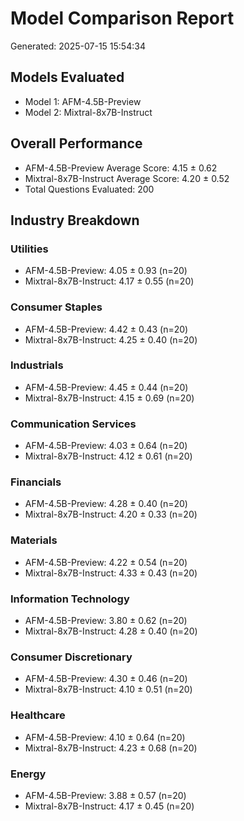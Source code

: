 
# Model Comparison Report
Generated: 2025-07-15 15:54:34

## Models Evaluated
- Model 1: AFM-4.5B-Preview
- Model 2: Mixtral-8x7B-Instruct

## Overall Performance
- AFM-4.5B-Preview Average Score: 4.15 ± 0.62
- Mixtral-8x7B-Instruct Average Score: 4.20 ± 0.52
- Total Questions Evaluated: 200

## Industry Breakdown

### Utilities
- AFM-4.5B-Preview: 4.05 ± 0.93 (n=20)
- Mixtral-8x7B-Instruct: 4.17 ± 0.55 (n=20)

### Consumer Staples
- AFM-4.5B-Preview: 4.42 ± 0.43 (n=20)
- Mixtral-8x7B-Instruct: 4.25 ± 0.40 (n=20)

### Industrials
- AFM-4.5B-Preview: 4.45 ± 0.44 (n=20)
- Mixtral-8x7B-Instruct: 4.15 ± 0.69 (n=20)

### Communication Services
- AFM-4.5B-Preview: 4.03 ± 0.64 (n=20)
- Mixtral-8x7B-Instruct: 4.12 ± 0.61 (n=20)

### Financials
- AFM-4.5B-Preview: 4.28 ± 0.40 (n=20)
- Mixtral-8x7B-Instruct: 4.20 ± 0.33 (n=20)

### Materials
- AFM-4.5B-Preview: 4.22 ± 0.54 (n=20)
- Mixtral-8x7B-Instruct: 4.33 ± 0.43 (n=20)

### Information Technology
- AFM-4.5B-Preview: 3.80 ± 0.62 (n=20)
- Mixtral-8x7B-Instruct: 4.28 ± 0.40 (n=20)

### Consumer Discretionary
- AFM-4.5B-Preview: 4.30 ± 0.46 (n=20)
- Mixtral-8x7B-Instruct: 4.10 ± 0.51 (n=20)

### Healthcare
- AFM-4.5B-Preview: 4.10 ± 0.64 (n=20)
- Mixtral-8x7B-Instruct: 4.23 ± 0.68 (n=20)

### Energy
- AFM-4.5B-Preview: 3.88 ± 0.57 (n=20)
- Mixtral-8x7B-Instruct: 4.17 ± 0.45 (n=20)
